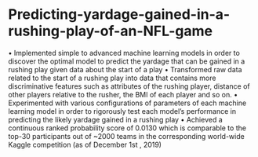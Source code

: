 # Predicting-yardage-gained-in-a-rushing-play-of-an-NFL-game

• Implemented simple to advanced machine learning models in order to discover the optimal model to predict the yardage that can
be gained in a rushing play given data about the start of a play
• Transformed raw data related to the start of a rushing play into data that contains more discriminative features such as attributes
of the rushing player, distance of other players relative to the rusher, the BMI of each player and so on.
• Experimented with various configurations of parameters of each machine learning model in order to rigorously test each model’s
performance in predicting the likely yardage gained in a rushing play
• Achieved a continuous ranked probability score of 0.0130 which is comparable to the top-30 participants out of ~2000 teams in
the corresponding world-wide Kaggle competition (as of December 1st , 2019)
